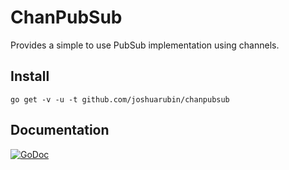 # ChanPubSub

Provides a simple to use PubSub implementation using channels.

## Install

`go get -v -u -t github.com/joshuarubin/chanpubsub`

## Documentation
[![GoDoc](https://godoc.org/github.com/joshuarubin/chanpubsub?status.png)](https://godoc.org/github.com/joshuarubin/chanpubsub)
